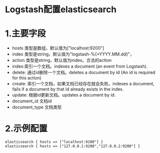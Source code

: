 # Logstash配置elasticsearch

# 1.主要字段
- hosts
类型是数组，默认值为["localhost:9200"]
- index
类型是string，默认值为"logstash-%{+YYYY.MM.dd}"，
- action
类型是string，默认值为index。合法的action
 - index:索引一个文档。indexes a document (an event from Logstash).
 - delete: 通过id删除一个文档。deletes a document by id (An id is required for this action)
 - create: 索引一个文档，如果文档已经存在就会失败。indexes a document, fails if a document by that id already exists in the index.
 - update: 根据id更新文档。updates a document by id. 
- document_id 
文档id
- document_type
文档类型


# 2.示例配置

```
elasticsearch { hosts => ["localhost:9200"] }
elasticsearch { hosts => ["127.0.0.1:9200","127.0.0.2:9200"] }
```